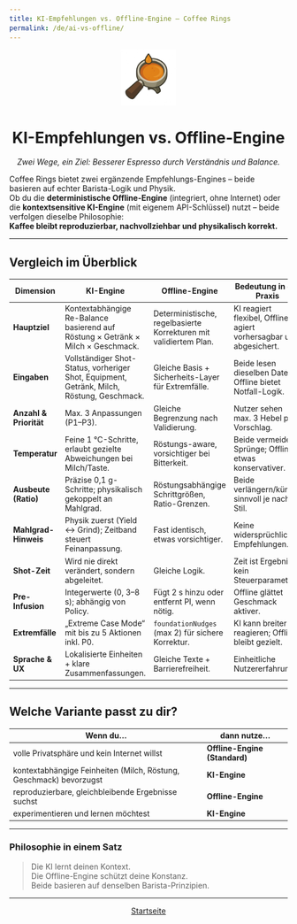 ```yaml
---
title: KI-Empfehlungen vs. Offline-Engine – Coffee Rings
permalink: /de/ai-vs-offline/
---
```


<p align="center">
  <img src="/assets/coffeerings.png" alt="Coffee Rings" width="100">
</p>

<h1 align="center">KI-Empfehlungen vs. Offline-Engine</h1>

<p align="center"><em>Zwei Wege, ein Ziel: Besserer Espresso durch Verständnis und Balance.</em></p>

Coffee Rings bietet zwei ergänzende Empfehlungs-Engines – beide basieren auf echter Barista-Logik und Physik.  
Ob du die **deterministische Offline-Engine** (integriert, ohne Internet) oder die **kontextsensitive KI-Engine** (mit eigenem API-Schlüssel) nutzt – beide verfolgen dieselbe Philosophie:  
**Kaffee bleibt reproduzierbar, nachvollziehbar und physikalisch korrekt.**

---

## Vergleich im Überblick

| Dimension | KI-Engine | Offline-Engine | Bedeutung in der Praxis |
|------------|----------------------------------------|------------------------------------------------|----------------|
| **Hauptziel** | Kontextabhängige Re-Balance basierend auf Röstung × Getränk × Milch × Geschmack. | Deterministische, regelbasierte Korrekturen mit validiertem Plan. | KI reagiert flexibel, Offline agiert vorhersagbar und abgesichert. |
| **Eingaben** | Vollständiger Shot-Status, vorheriger Shot, Equipment, Getränk, Milch, Röstung, Geschmack. | Gleiche Basis + Sicherheits-Layer für Extremfälle. | Beide lesen dieselben Daten; Offline bietet Notfall-Logik. |
| **Anzahl & Priorität** | Max. 3 Anpassungen (P1–P3). | Gleiche Begrenzung nach Validierung. | Nutzer sehen max. 3 Hebel pro Vorschlag. |
| **Temperatur** | Feine 1 °C-Schritte, erlaubt gezielte Abweichungen bei Milch/Taste. | Röstungs-aware, vorsichtiger bei Bitterkeit. | Beide vermeiden Sprünge; Offline etwas konservativer. |
| **Ausbeute (Ratio)** | Präzise 0,1 g-Schritte; physikalisch gekoppelt an Mahlgrad. | Röstungsabhängige Schrittgrößen, Ratio-Grenzen. | Beide verlängern/kürzen sinnvoll je nach Stil. |
| **Mahlgrad-Hinweis** | Physik zuerst (Yield ↔ Grind); Zeitband steuert Feinanpassung. | Fast identisch, etwas vorsichtiger. | Keine widersprüchlichen Empfehlungen. |
| **Shot-Zeit** | Wird nie direkt verändert, sondern abgeleitet. | Gleiche Logik. | Zeit ist Ergebnis, kein Steuerparameter. |
| **Pre-Infusion** | Integerwerte (0, 3–8 s); abhängig von Policy. | Fügt 2 s hinzu oder entfernt PI, wenn nötig. | Offline glättet Geschmack aktiver. |
| **Extremfälle** | „Extreme Case Mode“ mit bis zu 5 Aktionen inkl. P0. | `foundationNudges` (max 2) für sichere Korrektur. | KI kann breiter reagieren; Offline bleibt gezielt. |
| **Sprache & UX** | Lokalisierte Einheiten + klare Zusammenfassungen. | Gleiche Texte + Barrierefreiheit. | Einheitliche Nutzererfahrung. |

---

## Welche Variante passt zu dir?

| Wenn du… | dann nutze… |
|-----------|-------------|
| volle Privatsphäre und kein Internet willst | **Offline-Engine (Standard)** |
| kontextabhängige Feinheiten (Milch, Röstung, Geschmack) bevorzugst | **KI-Engine** |
| reproduzierbare, gleichbleibende Ergebnisse suchst | **Offline-Engine** |
| experimentieren und lernen möchtest | **KI-Engine** |

---

### Philosophie in einem Satz

> Die KI lernt deinen Kontext.  
> Die Offline-Engine schützt deine Konstanz.  
> Beide basieren auf denselben Barista-Prinzipien.

---

<p align="center">
  <a href="/">Startseite</a>
</p>
